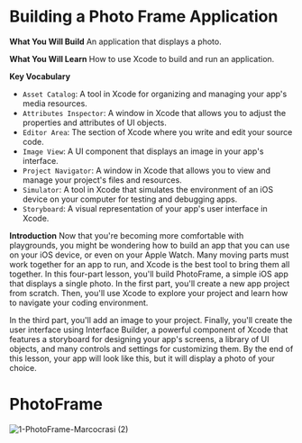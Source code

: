 # Building a Photo Frame Application

**What You Will Build**
An application that displays a photo.

**What You Will Learn**
How to use Xcode to build and run an application.

**Key Vocabulary**
- ``Asset Catalog``: A tool in Xcode for organizing and managing your app's media resources.
- ``Attributes Inspector``: A window in Xcode that allows you to adjust the properties and attributes of UI objects.
- ``Editor Area``: The section of Xcode where you write and edit your source code.
- ``Image View``: A UI component that displays an image in your app's interface.
- ``Project Navigator``: A window in Xcode that allows you to view and manage your project's files and resources.
- ``Simulator``: A tool in Xcode that simulates the environment of an iOS device on your computer for testing and debugging apps.
- ``Storyboard``: A visual representation of your app's user interface in Xcode.

**Introduction**
Now that you're becoming more comfortable with playgrounds, you might be wondering how to build an app that you can use on your iOS device, or even on your Apple Watch. Many moving parts must work together for an app to run, and Xcode is the best tool to bring them all together.
In this four-part lesson, you'll build PhotoFrame, a simple iOS app that displays a single photo. In the first part, you'll create a new app project from scratch. Then, you'll use Xcode to explore your project and learn how to navigate your coding environment.

In the third part, you'll add an image to your project. Finally, you'll create the user interface using Interface Builder, a powerful component of Xcode that features a storyboard for designing your app's screens, a library of UI objects, and many controls and settings for customizing them.
By the end of this lesson, your app will look like this, but it will display a photo of your choice.

# PhotoFrame

![1-PhotoFrame-Marcocrasi (2)](https://github.com/Marcoc-rasi/DEVELOPMENT-WITH-SWIFT-EXPLORATIONS/assets/51039101/1de4e7c5-7f70-48a1-af8b-6a5fcc8edd89)
